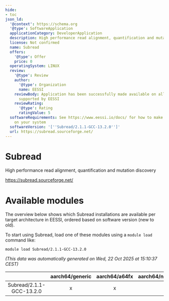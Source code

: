 ```yaml
---
hide:
- toc
json_ld:
  '@context': https://schema.org
  '@type': SoftwareApplication
  applicationCategory: DeveloperApplication
  description: High performance read alignment, quantification and mutation discovery
  license: Not confirmed
  name: Subread
  offers:
    '@type': Offer
    price: 0
  operatingSystem: LINUX
  review:
    '@type': Review
    author:
      '@type': Organization
      name: EESSI
    reviewBody: Application has been successfully made available on all architectures
      supported by EESSI
    reviewRating:
      '@type': Rating
      ratingValue: 5
  softwareRequirements: See https://www.eessi.io/docs/ for how to make EESSI available
    on your system
  softwareVersion: '[''Subread/2.1.1-GCC-13.2.0'']'
  url: https://subread.sourceforge.net/
---
```


Subread
=======


High performance read alignment, quantification and mutation discovery

https://subread.sourceforge.net/
# Available modules


The overview below shows which Subread installations are available per target architecture in EESSI, ordered based on software version (new to old).

To start using Subread, load one of these modules using a `module load` command like:

```shell
module load Subread/2.1.1-GCC-13.2.0
```

*(This data was automatically generated on Wed, 22 Oct 2025 at 15:10:37 CEST)*

| |aarch64/generic|aarch64/a64fx|aarch64/neoverse_n1|aarch64/neoverse_v1|aarch64/nvidia/grace|x86_64/generic|x86_64/amd/zen2|x86_64/amd/zen3|x86_64/amd/zen4|x86_64/intel/cascadelake|x86_64/intel/haswell|x86_64/intel/icelake|x86_64/intel/sapphirerapids|x86_64/intel/skylake_avx512|
| :---: | :---: | :---: | :---: | :---: | :---: | :---: | :---: | :---: | :---: | :---: | :---: | :---: | :---: | :---: |
|Subread/2.1.1-GCC-13.2.0|x|x|x|x|x|x|x|x|x|x|x|x|x|x|
